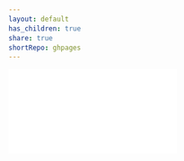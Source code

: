 ```yaml
---  
layout: default   
has_children: true  
share: true    
shortRepo: ghpages  
---  
```

![](./PersonalMusings/docs/images/FrontEnd_CSS.pdf)